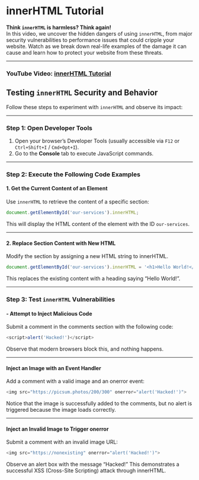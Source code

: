 # innerHTML Tutorial

**Think `innerHTML` is harmless? Think again!**  
In this video, we uncover the hidden dangers of using `innerHTML`, from major security vulnerabilities to performance issues that could cripple your website. Watch as we break down real-life examples of the damage it can cause and learn how to protect your website from these threats.

---

### YouTube Video: [innerHTML Tutorial](https://www.youtube.com/watch?v=LA7udFGXZOw)

## Testing `innerHTML` Security and Behavior

Follow these steps to experiment with `innerHTML` and observe its impact:

---

### Step 1: Open Developer Tools

1. Open your browser’s Developer Tools (usually accessible via `F12` or `Ctrl+Shift+I` / `Cmd+Opt+I`).
2. Go to the **Console** tab to execute JavaScript commands.

---

### Step 2: Execute the Following Code Examples

#### 1. Get the Current Content of an Element
Use `innerHTML` to retrieve the content of a specific section:
```javascript
document.getElementById('our-services').innerHTML;
```
This will display the HTML content of the element with the ID `our-services`.

---

#### 2. Replace Section Content with New HTML

Modify the section by assigning a new HTML string to innerHTML.

```javascript
document.getElementById('our-services').innerHTML = '<h1>Hello World!</h1>';
```
This replaces the existing content with a heading saying “Hello World!”.

---

### Step 3: Test `innerHTML` Vulnerabilities

#### - Attempt to Inject Malicious Code

Submit a comment in the comments section with the following code:
```javascript
<script>alert('Hacked!')</script>
```
Observe that modern browsers block this, and nothing happens.

---

#### Inject an Image with an Event Handler

Add a comment with a valid image and an onerror event:
```javascript
<img src="https://picsum.photos/200/300" onerror="alert('Hacked!')">
```

Notice that the image is successfully added to the comments, but no alert is triggered because the image loads correctly.

---

#### Inject an Invalid Image to Trigger onerror

Submit a comment with an invalid image URL:
```javascript
<img src="https://nonexisting" onerror="alert('Hacked!')">
```

Observe an alert box with the message “Hacked!”
This demonstrates a successful XSS (Cross-Site Scripting) attack through innerHTML.
